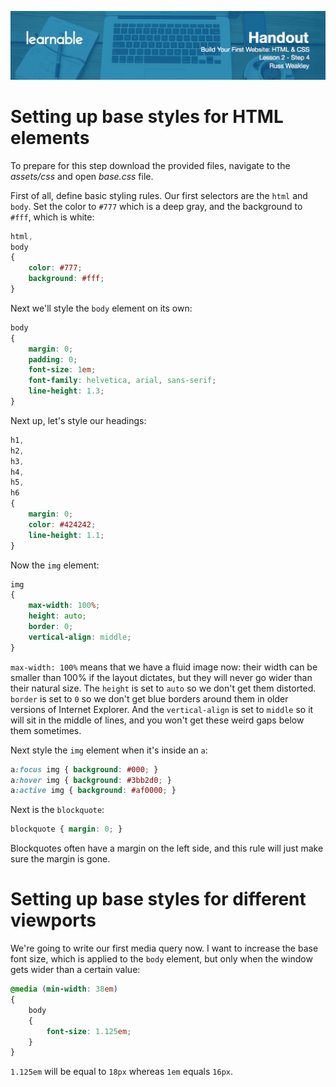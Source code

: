 ![](headers/head2.4.jpg)
# Setting up base styles for HTML elements

To prepare for this step download the provided files, navigate to the *assets/css* and open *base.css* file.

First of all, define basic styling rules. Our first selectors are the `html` and `body`. Set the color to `#777` which is a deep gray, and the background to `#fff`, which is white:

```css
html,
body
{
	color: #777;
	background: #fff;
}
```

Next we'll style the `body` element on its own:

```css
body
{
	margin: 0;
	padding: 0;
	font-size: 1em;
	font-family: helvetica, arial, sans-serif;
	line-height: 1.3;
}
```

Next up, let's style our headings:

```css
h1,
h2,
h3,
h4,
h5,
h6
{
	margin: 0;
	color: #424242;
	line-height: 1.1;
}
```

Now the `img` element:

```css
img
{
	max-width: 100%;
	height: auto;
	border: 0;
	vertical-align: middle;
}
```

`max-width: 100%` means that we have a fluid image now: their width can be smaller than 100% if the layout dictates, but they will never go wider than their natural size. The `height` is set to `auto` so we don't get them distorted. `border` is set to `0` so we don't get blue borders around them in older versions of Internet Explorer. And the `vertical-align` is set to `middle` so it will sit in the middle of lines, and you won't get these weird gaps below them sometimes.

Next style the `img` element when it's inside an `a`:

```css
a:focus img { background: #000; }
a:hover img { background: #3bb2d0; }
a:active img { background: #af0000; }
```

Next is the `blockquote`:

```css
blockquote { margin: 0; }
```

Blockquotes often have a margin on the left side, and this rule will just make sure the margin is gone.

# Setting up base styles for different viewports

We're going to write our first media query now. I want to increase the base font size, which is applied to the `body` element, but only when the window gets wider than a certain value:

```css
@media (min-width: 38em)
{
	body
	{
		font-size: 1.125em;
	}
}
```

`1.125em` will be equal to `18px` whereas `1em` equals `16px`.
